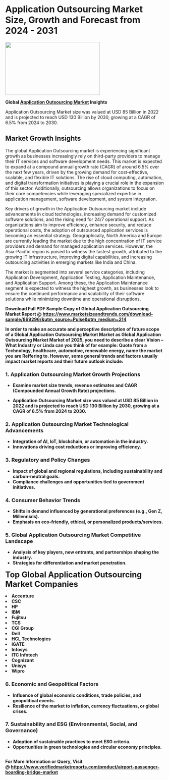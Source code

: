 <H1>Application Outsourcing Market Size, Growth and Forecast from 2024 - 2031</H1><img class="aligncenter size-medium wp-image-584254" src="https://thirdeyenews.in/wp-content/uploads/2024/09/Global-Market-Research-300x168.jpeg" alt="" width="300" height="168" /><p><strong>Global&nbsp;<a href="https://www.marketsizeandtrends.com/download-sample/869296/&amp;utm_source=Pulse&amp;utm_medium=214">Application Outsourcing Market</a> Insights</strong></p><p>Application Outsourcing Market size was valued at USD 85 Billion in 2022 and is projected to reach USD 130 Billion by 2030, growing at a CAGR of 6.5% from 2024 to 2030.</p><p><h2>Market Growth Insights</h2> <p>The global Application Outsourcing market is experiencing significant growth as businesses increasingly rely on third-party providers to manage their IT services and software development needs. This market is expected to expand at a compound annual growth rate (CAGR) of around 6.5% over the next few years, driven by the growing demand for cost-effective, scalable, and flexible IT solutions. The rise of cloud computing, automation, and digital transformation initiatives is playing a crucial role in the expansion of this sector. Additionally, outsourcing allows organizations to focus on their core competencies while leveraging specialized expertise in application management, software development, and system integration.</p> <p><strong></strong></p> <p>Key drivers of growth in the Application Outsourcing market include advancements in cloud technologies, increasing demand for customized software solutions, and the rising need for 24/7 operational support. As organizations aim to improve efficiency, enhance security, and reduce operational costs, the adoption of outsourced application services is becoming an essential strategy. Geographically, North America and Europe are currently leading the market due to the high concentration of IT service providers and demand for managed application services. However, the Asia-Pacific region is poised to witness the fastest growth, attributed to the growing IT infrastructure, improving digital capabilities, and increasing outsourcing activities in emerging markets like India and China.</p> <p>The market is segmented into several service categories, including Application Development, Application Testing, Application Maintenance, and Application Support. Among these, the Application Maintenance segment is expected to witness the highest growth, as businesses look to ensure the continued performance and scalability of their software solutions while minimizing downtime and operational disruptions.</p> <p><strong></p><p><span class=""><strong>Download Full PDF Sample Copy of Global Application Outsourcing Market Report</strong> @ <a href="https://www.marketsizeandtrends.com/download-sample/869296/&amp;utm_source=Pulse&amp;utm_medium=214" target="_blank">https://www.marketsizeandtrends.com/download-sample/869296/&amp;utm_source=Pulse&amp;utm_medium=214</a></span></p><p>In order to make an accurate and perceptive description of future scope of a Global&nbsp;Application Outsourcing Market Market as Global&nbsp;Application Outsourcing Market Market of 2025, you need to describe a clear Vision &ndash; What Industry or Linda can you think of for example: Quote from a Technology, healthcare, automotive, renewable energy, name the market you are Reffering to. However, some general trends and factors usually impact market reports and their future outlook include:</p><h3>1.&nbsp;<strong>Application Outsourcing Market Growth Projections</strong></h3><ul><li>Examine market size trends, revenue estimates and CAGR (Compounded Annual Growth Rate) projections.</li><li><p>Application Outsourcing Market size was valued at USD 85 Billion in 2022 and is projected to reach USD 130 Billion by 2030, growing at a CAGR of 6.5% from 2024 to 2030.</p></li></ul><h3>2.&nbsp;<strong>Application Outsourcing Market Technological Advancements</strong></h3><ul><li>Integration of AI, IoT, blockchain, or automation in the industry.</li><li>Innovations driving cost reductions or improving efficiency.</li></ul><h3>3.&nbsp;<strong>Regulatory and Policy Changes</strong></h3><ul><li>Impact of global and regional regulations, including sustainability and carbon-neutral goals.</li><li>Compliance challenges and opportunities tied to government initiatives.</li></ul><h3>4.&nbsp;<strong>Consumer Behavior Trends</strong></h3><ul><li>Shifts in demand influenced by generational preferences (e.g., Gen Z, Millennials).</li><li>Emphasis on eco-friendly, ethical, or personalized products/services.</li></ul><h3>5.&nbsp;<strong>Global Application Outsourcing Market Competitive Landscape</strong></h3><ul><li>Analysis of key players, new entrants, and partnerships shaping the industry.</li><li>Strategies for differentiation and market penetration.</li></ul><p data-pm-slice="1 1 []"><span style="color: inherit; font-family: inherit; font-size: 25px;">Top Global Application Outsourcing Market Companies</span></p><div class="" data-test-id=""><p><li>Accenture</li><li> CSC</li><li> HP</li><li> IBM</li><li> Fujitsu</li><li> TCS</li><li> CGI Group</li><li> Dell</li><li> HCL Technologies</li><li> iGATE</li><li> Infosys</li><li> ITC Infotech</li><li> Cognizant</li><li> Unisys</li><li> Wipro</li></p></div><h3>6.&nbsp;<strong>Economic and Geopolitical Factors</strong></h3><ul><li>Influence of global economic conditions, trade policies, and geopolitical events.</li><li>Resilience of the market to inflation, currency fluctuations, or global crises.</li></ul><h3>7.&nbsp;<strong>Sustainability and ESG (Environmental, Social, and Governance)</strong></h3><ul><li>Adoption of sustainable practices to meet ESG criteria.</li><li>Opportunities in green technologies and circular economy principles.</li></ul><h2><strong style="font-size: 14px;">For More Information or Query, Visit @&nbsp;</strong><a style="background-color: #ffffff; font-size: 14px;" href="https://www.marketsizeandtrends.com/report/application-outsourcing-market/" target="_blank">https://www.verifiedmarketreports.com/product/airport-passenger-boarding-bridge-market</a></h2>
